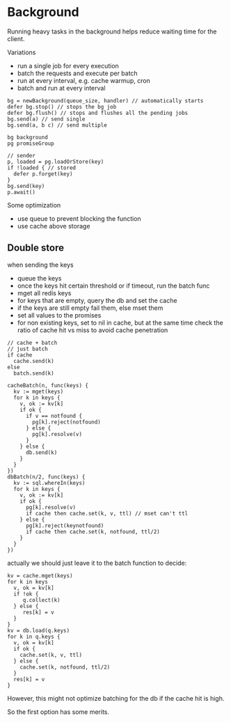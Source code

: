 # Background

Running heavy tasks in the background helps reduce waiting time for the client.


Variations
- run a single job for every execution
- batch the requests and execute per batch
- run at every interval, e.g. cache warmup, cron
- batch and run at every interval

```
bg = newBackground(queue_size, handler) // automatically starts
defer bg.stop() // stops the bg job
defer bg.flush() // stops and flushes all the pending jobs
bg.send(a) // send single
bg.send(a, b c) // send multiple
```

```
bg background 
pg promiseGroup

// sender
p, loaded = pg.loadOrStore(key)
if !loaded { // stored
  defer p.forget(key)
}
bg.send(key)
p.await()
```

Some optimization
- use queue to prevent blocking the function
- use cache above storage

## Double store

when sending the keys
- queue the keys
- once the keys hit certain threshold or if timeout, run the batch func
- mget all redis keys
- for keys that are empty, query the db and set the cache
- if the keys are still empty fail them, else mset them
- set all values to the promises
- for non existing keys, set to nil in cache, but at the same time check the ratio of cache hit vs miss to avoid cache penetration


```
// cache + batch
// just batch
if cache
  cache.send(k)
else
  batch.send(k)

cacheBatch(n, func(keys) {
  kv := mget(keys)
  for k in keys {
    v, ok := kv[k]
    if ok {
      if v == notfound {
        pg[k].reject(notfound)
      } else {
        pg[k].resolve(v)
      }
    } else {
      db.send(k)
    }
  }
})
dbBatch(n/2, func(keys) {
  kv := sql.whereIn(keys)
  for k in keys {
    v, ok := kv[k]
    if ok {
      pg[k].resolve(v)
      if cache then cache.set(k, v, ttl) // mset can't ttl
    } else {
      pg[k].reject(keynotfound)
      if cache then cache.set(k, notfound, ttl/2)
    }
  }
})
```

actually we should just leave it to the batch function to decide:

```
kv = cache.mget(keys)
for k in keys
  v, ok = kv[k]
  if !ok {
     q.collect(k)
  } else {
     res[k] = v
  }
}
kv = db.load(q.keys)
for k in q.keys {
  v, ok = kv[k]
  if ok {
    cache.set(k, v, ttl)
  } else {
    cache.set(k, notfound, ttl/2)
  }
  res[k] = v
}
```

However, this might not optimize batching for the db if the cache hit is high.

So the first option has some merits.

